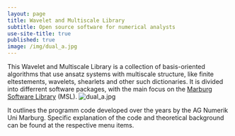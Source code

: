 ```yaml
---
layout: page
title: Wavelet and Multiscale Library
subtitle: Open source software for numerical analysts
use-site-title: true
published: true
image: /img/dual_a.jpg
---
```


This Wavelet and Multiscale Library is a collection of basis-oriented algorithms that use ansatz systems with multiscale structure, like finite eltestements, wavelets, shearlets and other such dictionaries. It is divided into differrent software packages, with the main focus on the
[Marburg Software Library](aboutmsl) (MSL). ![dual_a.jpg]({{site.baseurl}}/img/dual_a.jpg)

It outlines the programm code developed over the years by the AG Numerik Uni Marburg. Specific explanation of the code and theoretical background can be found at the respective menu items.
